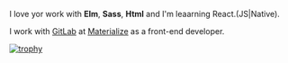 I love yor work with **Elm**, **Sass**, **Html** and I'm leaarning React.(JS|Native).

I work with [GitLab](https://gitlab.materialize.pro/johannpereira) at [Materialize](https://www.materialize.pro) as a front-end developer.

[![trophy](https://github-profile-trophy.vercel.app/?username=Johann-Goncalves-Pereira&no-frame=true&no-bg=false&margin-w=15&margin-h=15&theme=onedark)](https://github.com/ryo-ma/github-profile-trophy)

<!---
Johann-Goncalves-Pereira/Johann-Goncalves-Pereira is a ✨ special ✨ repository because its `README.md` (this file) appears on your GitHub profile.
You can click the Preview link to take a look at your changes.
--->
